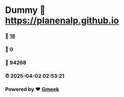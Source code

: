 # Dummy :link: https://planenalp.github.io 
### :page_facing_up: [18](https://planenalp.github.io/tag.html) 
### :speech_balloon: 0 
### :hibiscus: 94268 
### :alarm_clock: 2025-04-02 02:53:21 
### Powered by :heart: [Gmeek](https://github.com/Meekdai/Gmeek)
